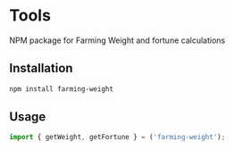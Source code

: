 # Tools
NPM package for Farming Weight and fortune calculations

## Installation
```bash
npm install farming-weight
```

## Usage
```js
import { getWeight, getFortune } = ('farming-weight');